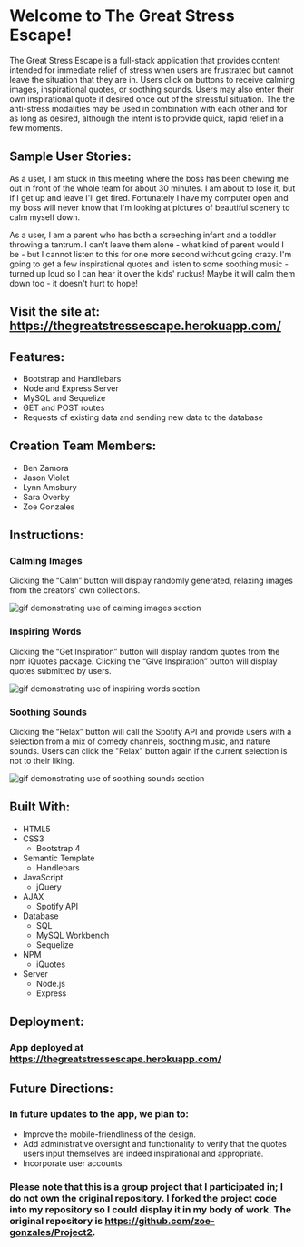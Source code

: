 # Welcome to The Great Stress Escape!

The Great Stress Escape is a full-stack application that provides content intended for immediate relief of stress when users are frustrated but cannot leave the situation that they are in. Users click on buttons to receive calming images, inspirational quotes, or soothing sounds. Users may also enter their own inspirational quote if desired once out of the stressful situation. The the anti-stress modalities may be used in combination with each other and for as long as desired, although the intent is to provide quick, rapid relief in a few moments.

## Sample User Stories:

As a user, I am stuck in this meeting where the boss has been chewing me out in front of the whole team for about 30 minutes. I am about to lose it, but if I get up and leave I'll get fired. Fortunately I have my computer open and my boss will never know that I'm looking at pictures of beautiful scenery to calm myself down.

As a user, I am a parent who has both a screeching infant and a toddler throwing a tantrum. I can't leave them alone - what kind of parent would I be - but I cannot listen to this for one more second without going crazy. I'm going to get a few inspirational quotes and listen to some soothing music - turned up loud so I can hear it over the kids' ruckus! Maybe it will calm them down too - it doesn't hurt to hope!

## Visit the site at: https://thegreatstressescape.herokuapp.com/

## Features:

* Bootstrap and Handlebars
* Node and Express Server
* MySQL and Sequelize
* GET and POST routes
* Requests of existing data and sending new data to the database

## Creation Team Members:

* Ben Zamora
* Jason Violet
* Lynn Amsbury
* Sara Overby
* Zoe Gonzales

## Instructions:

### Calming Images

Clicking the “Calm” button will display randomly generated, relaxing images from the creators' own collections.

<!-- <img src="calming-images.gif" width="250" height="250" /> -->
![gif demonstrating use of calming images section](readme-gifs/calming-images.gif)

### Inspiring Words

Clicking the “Get Inspiration” button will display random quotes from the npm iQuotes package. Clicking the  “Give Inspiration” button will display quotes submitted by users.

<!-- <img src="inspiring-words.gif" width="250" height="250" /> -->
![gif demonstrating use of inspiring words section](readme-gifs/inspiring-words.gif)

### Soothing Sounds

Clicking the “Relax” button will call the Spotify API and provide users with a selection from a mix of comedy channels, soothing music, and nature sounds. Users can click the "Relax" button again if the current selection is not to their liking.

<!-- <img src="soothing-sounds.gif" width="250" height="250" /> -->
![gif demonstrating use of soothing sounds section](readme-gifs/soothing-sounds.gif)

## Built With:
- HTML5
- CSS3
    - Bootstrap 4
- Semantic Template
    - Handlebars
- JavaScript
    - jQuery
- AJAX
    - Spotify API
- Database
    - SQL
    - MySQL Workbench
    - Sequelize
- NPM
    - iQuotes
- Server
    - Node.js
    - Express

## Deployment:

### App deployed at https://thegreatstressescape.herokuapp.com/

## Future Directions:

### In future updates to the app, we plan to:

* Improve the mobile-friendliness of the design.
* Add administrative oversight and functionality to verify that the quotes users input themselves are indeed inspirational and appropriate.
* Incorporate user accounts.

### Please note that this is a group project that I participated in; I do not own the original repository. I forked the project code into my repository so I could display it in my body of work. The original repository is https://github.com/zoe-gonzales/Project2.
